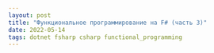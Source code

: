 ```yaml
---
layout: post
title: "Функциональное программирование на F# (часть 3)"
date: 2022-05-14
tags: dotnet fsharp csharp functional_programming
---
```


